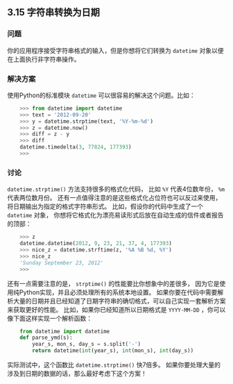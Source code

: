 ## 3.15 字符串转换为日期 ##
### 问题 ###
你的应用程序接受字符串格式的输入，但是你想将它们转换为 ``datetime`` 对象以便在上面执行非字符串操作。
### 解决方案 ###
使用Python的标准模块 ``datetime`` 可以很容易的解决这个问题。比如：
```python
    >>> from datetime import datetime
    >>> text = '2012-09-20'
    >>> y = datetime.strptime(text, '%Y-%m-%d')
    >>> z = datetime.now()
    >>> diff = z - y
    >>> diff
    datetime.timedelta(3, 77824, 177393)
    >>>

```
### 讨论 ###
``datetime.strptime()`` 方法支持很多的格式化代码，
比如 ``%Y`` 代表4位数年份， ``%m`` 代表两位数月份。
还有一点值得注意的是这些格式化占位符也可以反过来使用，将日期输出为指定的格式字符串形式。
比如，假设你的代码中生成了一个 ``datetime`` 对象，
你想将它格式化为漂亮易读形式后放在自动生成的信件或者报告的顶部：
```python
    >>> z
    datetime.datetime(2012, 9, 23, 21, 37, 4, 177393)
    >>> nice_z = datetime.strftime(z, '%A %B %d, %Y')
    >>> nice_z
    'Sunday September 23, 2012'
    >>>

```
还有一点需要注意的是， ``strptime()`` 的性能要比你想象中的差很多，
因为它是使用纯Python实现，并且必须处理所有的系统本地设置。
如果你要在代码中需要解析大量的日期并且已经知道了日期字符串的确切格式，可以自己实现一套解析方案来获取更好的性能。
比如，如果你已经知道所以日期格式是 ``YYYY-MM-DD`` ，你可以像下面这样实现一个解析函数：
```python
    from datetime import datetime
    def parse_ymd(s):
        year_s, mon_s, day_s = s.split('-')
        return datetime(int(year_s), int(mon_s), int(day_s))

```
实际测试中，这个函数比 ``datetime.strptime()`` 快7倍多。
如果你要处理大量的涉及到日期的数据的话，那么最好考虑下这个方案！
